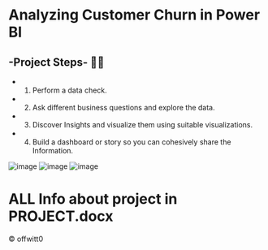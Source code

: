 # Analyzing Customer Churn in Power BI

## -Project Steps- 🧑‍💻

* 1.	Perform a data check.
* 2.	Ask different business questions and explore the data.
* 3.	Discover Insights and visualize them using suitable visualizations.
* 4.	Build a dashboard or story so you can cohesively share the Information.

![image](https://github.com/offwitt0/ANALYZING-CUSTOMER-CHURN-IN-POWER-BI/assets/81443480/70d52a5b-9125-4c62-9f2d-b9613218cabe)
![image](https://github.com/offwitt0/ANALYZING-CUSTOMER-CHURN-IN-POWER-BI/assets/81443480/997a9954-1e70-4b7d-b399-6a445726247e)
![image](https://github.com/offwitt0/ANALYZING-CUSTOMER-CHURN-IN-POWER-BI/assets/81443480/40a39a21-2fe6-421d-a64b-5a109efb8f68)

# ALL Info about project in PROJECT.docx 

© offwitt0
